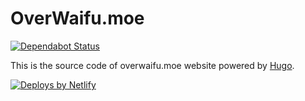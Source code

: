 # OverWaifu.moe

[![Dependabot Status](https://api.dependabot.com/badges/status?host=github&repo=overwaifu/overwaifu.moe)](https://dependabot.com)

This is the source code of overwaifu.moe website powered by [Hugo](https://gohugo.io/).

[![Deploys by Netlify](https://www.netlify.com/img/global/badges/netlify-dark.svg)](https://www.netlify.com)
